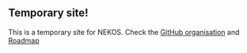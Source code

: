 ## Temporary site!

This is a temporary site for NEKOS.
Check the [GitHub organisation](https://github.com/NEKOS-Core) and [Roadmap](https://github.com/NEKOS-Core/Roadmap)
